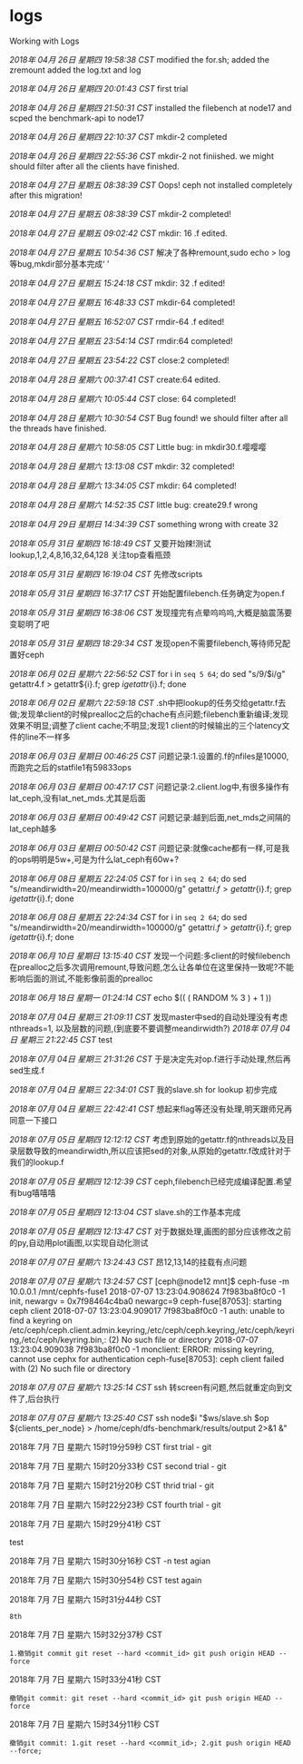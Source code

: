 # logs
Working with Logs

*2018年 04月 26日 星期四 19:58:38 CST*
    modified the for.sh;
    added the zremount
    added the log.txt and log

*2018年 04月 26日 星期四 20:01:43 CST*
first trial

*2018年 04月 26日 星期四 21:50:31 CST*
installed the filebench at node17 and scped the benchmark-api to node17

*2018年 04月 26日 星期四 22:10:37 CST*
mkdir-2 completed

*2018年 04月 26日 星期四 22:55:36 CST*
mkdir-2 not finiished. we might should filter after all the clients have finished.

*2018年 04月 27日 星期五 08:38:39 CST*
Oops! ceph not installed completely after this migration!

*2018年 04月 27日 星期五 08:38:39 CST*
mkdir-2 completed!

*2018年 04月 27日 星期五 09:02:42 CST*
mkdir: 16 .f edited.

*2018年 04月 27日 星期五 10:54:36 CST*
解决了各种remount,sudo echo > log等bug,mkdir部分基本完成‘ ’

*2018年 04月 27日 星期五 15:24:18 CST*
mkdir: 32 .f edited!

*2018年 04月 27日 星期五 16:48:33 CST*
mkdir-64 completed!

*2018年 04月 27日 星期五 16:52:07 CST*
rmdir-64 .f edited!

*2018年 04月 27日 星期五 23:54:14 CST*
rmdir:64 completed!

*2018年 04月 27日 星期五 23:54:22 CST*
close:2 completed!

*2018年 04月 28日 星期六 00:37:41 CST*
create:64 edited.

*2018年 04月 28日 星期六 10:05:44 CST*
close: 64 completed!

*2018年 04月 28日 星期六 10:30:54 CST*
Bug found! we should filter after all the threads have finished.

*2018年 04月 28日 星期六 10:58:05 CST*
Little bug: in mkdir30.f.嘤嘤嘤

*2018年 04月 28日 星期六 13:13:08 CST*
mkdir: 32 completed!

*2018年 04月 28日 星期六 13:34:05 CST*
mkdir: 64 completed!

*2018年 04月 28日 星期六 14:52:35 CST*
little bug: create29.f wrong

*2018年 04月 29日 星期日 14:34:39 CST*
something wrong with create 32

*2018年 05月 31日 星期四 16:18:49 CST*
又要开始辣!测试lookup,1,2,4,8,16,32,64,128 关注top查看瓶颈

*2018年 05月 31日 星期四 16:19:04 CST*
先修改scripts

*2018年 05月 31日 星期四 16:37:17 CST*
开始配置filebench.任务确定为open.f

*2018年 05月 31日 星期四 16:38:06 CST*
发现撞完有点晕呜呜呜,大概是脑震荡要变聪明了吧

*2018年 05月 31日 星期四 18:29:34 CST*
发现open不需要filebench,等待师兄配置好ceph

*2018年 06月 02日 星期六 22:56:52 CST*
for i in `seq 5 64`; do sed "s/9/$i/g" getattr4.f > getattr${i}.f; grep $i getattr${i}.f; done

*2018年 06月 02日 星期六 22:59:18 CST*
.sh中把lookup的任务交给getattr.f去做;发现单client的时候prealloc之后的chache有点问题;filebench重新编译;发现效果不明显;调整了client cache;不明显;发现1 client的时候输出的三个latency文件的line不一样多

*2018年 06月 03日 星期日 00:46:25 CST*
问题记录:1.设置的.f的nfiles是10000,而跑完之后的statfile1有59833ops

*2018年 06月 03日 星期日 00:47:17 CST*
问题记录:2.client.log中,有很多操作有lat_ceph,没有lat_net_mds.尤其是后面

*2018年 06月 03日 星期日 00:49:42 CST*
问题记录:越到后面,net_mds之间隔的lat_ceph越多

*2018年 06月 03日 星期日 00:50:42 CST*
问题记录:就像cache都有一样,可是我的ops明明是5w+,可是为什么lat_ceph有60w+?

*2018年 06月 08日 星期五 22:24:05 CST*
for i in `seq 2 64`; do sed "s/meandirwidth=20/meandirwidth=100000/g" getattr${i}.f > getattr${i}.f; grep $i getattr${i}.f; done

*2018年 06月 08日 星期五 22:24:34 CST*
for i in `seq 2 64`; do sed "s/meandirwidth\=20/meandirwidth\=100000/g" getattr${i}.f > getattr${i}.f; grep $i getattr${i}.f; done

*2018年 06月 10日 星期日 13:15:40 CST*
发现一个问题:多client的时候filebench在prealloc之后多次调用remount,导致问题,怎么让各单位在这里保持一致呢?不能影响后面的测试,不能影像前面的prealloc

*2018年 06月 18日 星期一 01:24:14 CST*
echo $(( ( RANDOM % 3 ) + 1 ))

*2018年 07月 04日 星期三 21:09:11 CST*
发现master中sed的自动处理没有考虑nthreads=1, 以及层数的问题,(到底要不要调整meandirwidth?)
*2018年 07月 04日 星期三 21:22:45 CST*
test

*2018年 07月 04日 星期三 21:31:26 CST*
于是决定先对op.f进行手动处理,然后再sed生成.f

*2018年 07月 04日 星期三 22:34:01 CST*
我的slave.sh for lookup 初步完成

*2018年 07月 04日 星期三 22:42:41 CST*
想起来flag等还没有处理,明天跟师兄再同意一下接口

*2018年 07月 05日 星期四 12:12:12 CST*
考虑到原始的getattr.f的nthreads以及目录层数导致的meandirwidth,所以应该把sed的对象,从原始的getattr.f改成针对于我们的lookup.f

*2018年 07月 05日 星期四 12:12:39 CST*
ceph,filebench已经完成编译配置.希望有bug嘻嘻嘻

*2018年 07月 05日 星期四 12:13:04 CST*
slave.sh的工作基本完成

*2018年 07月 05日 星期四 12:13:47 CST*
对于数据处理,画图的部分应该修改之前的py,自动用plot画图,以实现自动化测试

*2018年 07月 07日 星期六 13:24:43 CST*
昂12,13,14的挂载有点问题

*2018年 07月 07日 星期六 13:24:57 CST*
[ceph@node12 mnt]$ ceph-fuse -m 10.0.0.1 /mnt/cephfs-fuse1 2018-07-07 13:23:04.908624 7f983ba8f0c0 -1 init, newargv = 0x7f98464c4ba0 newargc=9 ceph-fuse[87053]: starting ceph client 2018-07-07 13:23:04.909017 7f983ba8f0c0 -1 auth: unable to find a keyring on /etc/ceph/ceph.client.admin.keyring,/etc/ceph/ceph.keyring,/etc/ceph/keyring,/etc/ceph/keyring.bin,: (2) No such file or directory 2018-07-07 13:23:04.909038 7f983ba8f0c0 -1 monclient: ERROR: missing keyring, cannot use cephx for authentication ceph-fuse[87053]: ceph client failed with (2) No such file or directory

*2018年 07月 07日 星期六 13:25:14 CST*
ssh 转screen有问题,然后就重定向到文件了,后台执行

*2018年 07月 07日 星期六 13:25:40 CST*
ssh node$i "$ws/slave.sh $op ${clients_per_node} > /home/ceph/dfs-benchmark/results/output 2>&1 &"

2018年 7月 7日 星期六 15时19分59秒 CST
first trial - git

2018年 7月 7日 星期六 15时20分33秒 CST
second trial - git

2018年 7月 7日 星期六 15时21分20秒 CST
thrid trial - git

2018年 7月 7日 星期六 15时22分23秒 CST
fourth trial - git

2018年 7月 7日 星期六 15时29分41秒 CST
	
test

2018年 7月 7日 星期六 15时30分16秒 CST
	 -n
test agian

2018年 7月 7日 星期六 15时30分54秒 CST
	test again

2018年 7月 7日 星期六 15时31分44秒 CST

	8th

2018年 7月 7日 星期六 15时32分37秒 CST

	1.撤销git commit git reset --hard <commit_id> git push origin HEAD --force

2018年 7月 7日 星期六 15时33分41秒 CST

	撤销git commit: git reset --hard <commit_id> git push origin HEAD --force

2018年 7月 7日 星期六 15时34分11秒 CST

	撤销git commit: 1.git reset --hard <commit_id>; 2.git push origin HEAD --force;

